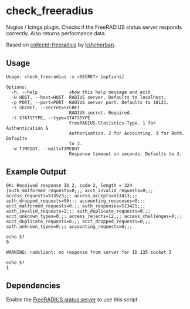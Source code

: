 # check_freeradius

Nagios / Icinga plugin. Checks if the FreeRADIUS status server responds correctly. Also returns performance data.

Based on [collectd-freeradius](https://github.com/kshcherban/collectd-freeradius) by [kshcherban](https://github.com/kshcherban/).

## Usage
```
Usage: check_freeradius -s <SECRET> [options]

Options:
  -h, --help            show this help message and exit
  -H HOST, --host=HOST  RADIUS server. Defaults to localhost.
  -p PORT, --port=PORT  RADIUS server port. Defaults to 18121.
  -s SECRET, --secret=SECRET
                        RADIUS secret. Required.
  -t STATSTYPE, --type=STATSTYPE
                        FreeRADIUS-Statistics-Type. 1 for Authentication &
                        Authorisation. 2 for Accounting. 3 for Both. Defaults
                        to 3.
  -w TIMEOUT, --wait=TIMEOUT
                        Response timeout in seconds. Defaults to 3. 
 ```
 
## Example Output
```
OK: Received response ID 2, code 2, length = 224 |auth_malformed_requests=0;;; acct_invalid_requests=0;;; access_requests=513523;;; access_accepts=513413;;; auth_dropped_requests=96;;; accounting_responses=0;;; acct_malformed_requests=0;;; auth_responses=513425;;; auth_invalid_requests=2;;; auth_duplicate_requests=0;;; acct_unknown_types=0;;; access_rejects=12;;; access_challenges=0;;; acct_duplicate_requests=0;;; acct_dropped_requests=0;;; auth_unknown_types=0;;; accounting_requests=0;;; 

echo $?
0
```
```
WARNING: radclient: no response from server for ID 135 socket 3

echo $?
1
```

## Dependencies
Enable the [FreeRADIUS status server](http://wiki.freeradius.org/config/Status) to use this script. 

